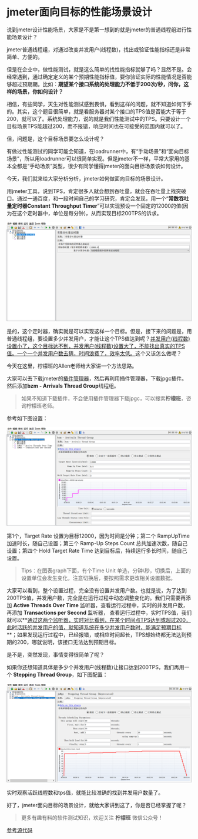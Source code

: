 # jmeter面向目标的性能场景设计

说到jmeter设计性能场景，大家是不是第一想到的就是jmeter的普通线程组进行性能场景设计？

jmeter普通线程组，对通过改变并发用户(线程数)，找出或验证性能指标还是非常简单、方便的。

但是在企业中，做性能测试，就是这么简单的找性能指标就够了吗？显然不是。会经常遇到，通过确定定义的某个预期性能指标值，要你验证实际的性能情况是否能够超过预期期。比如：**期望某个接口系统的处理能力不低于200次/秒，问你，这样的场景，你如何设计？**

相信，有些同学，天生对性能测试感到畏惧，看到这样的问题，就不知道如何下手的。其实，这个题目很简单，就是看服务器对某个接口的TPS值是否能大于等于200，就可以了。系统处理能力，说的就是我们性能测试中的TPS。只要设计一个目标场景TPS能超过200，而不报错，响应时间也在可接受的范围内就可以了。

但，问题是，这个目标场景要怎么设计呢？

有做过性能测试的同学可能会知道，在loadrunner中，有“手动场景”和“面向目标场景”，所以用loadrunner可以很简单实现。但是jmeter不一样，平常大家用的基本全都是“手动场景”类型，很少有同学懂得jmeter的面向目标场景该如何设计。

今天，我们就来给大家分析分析，jmeter如何做面向目标的场景设计。

用jmeter工具，说到TPS，肯定很多人就会想到吞吐量，就会在吞吐量上找突破口。通过一通百度，和一段时间自己的学习研究，肯定会发现，用一个“**常数吞吐量定时器Constant Throughput Timer**”可以实现预设一个固定的12000的值(因为在这个定时器中，单位是每分钟)，从而实现目标200TPS的诉求。

![Goal-Oriented-01](image/Goal-Oriented-01.png)

是的，这个定时器，确实就是可以实现这样一个目标。但是，接下来的问题是，用普通线程组，要设置多少并发用户，才能让这个TPS值达到呢？<u>并发用户(线程数)设置小了，这个目标达不到，并发用户(线程数)设置大了，不能找出真实的TPS值。一个一个并发用户数去猜，时间浪费了，效率太低。</u>这个又该怎么做呢？

今天在这里，柠檬班的Allen老师给大家讲一个方法思路。

大家可以去下载jmeter的[插件管理器](https://jmeter-plugins.org/)，然后再利用插件管理器，下载jpgc插件。然后添加**bzm - Arrivals Thread Group**线程组。

> 如果不知道下载插件，不会使用插件管理器下载jpgc，可以搜索**柠檬班**，咨询柠檬班老师。

参考如下图设置：

![Goal-Oriented-02](image/Goal-Oriented-02.png)

第1个，Target Rate 设置为目标12000，因为时间是分钟；第二个 RampUpTime 加速时长，随自己设置；第三个 Ramp-Up Steps Count 总共加速次数，随自己设置；第四个 Hold Target Rate Time 达到目标后，持续运行多长时间，随自己设置。

> Tips：在图表graph下面，有个Time Unit 单选，分钟\秒，切换后，上面的设置单位会发生变化，注意切换后，要按照需求更改相关设置数据。

大家可以看到，整个设置过程，完全没有设置并发用户数。也就是说，为了达到200TPS值，并发用户数，完全是在运行过程中动态调整变化的。我们只需要再添加 **Active Threads Over Time** 监听器，查看运行过程中，实时的并发用户数，再添加 **Transactions per Second** 监听器， 查看运行过程中，实时TPS值，我们就可以**<u>通过这两个监听器，实时对比看到，在某个时间点TPS达到或超过200，此时活跃的并发用户的值，就知道系统在多少并发用户数时，能满足预期目标</u>**；如果发现运行过程中，已经报错，或相应时间超长，TPS却始终都无法达到预期的200，哪就说明，该接口无法达到预期目标。

是不是，突然发现，事情变得很简单了呢？

如果你还想知道具体是多少个并发用户(线程数)让接口达到200TPS，我们再用一个 **Stepping Thread Group**，如下图配置：

![Goal-Oriented-03](image/Goal-Oriented-03.png)

实时观察活跃线程数和tps值，就能比较准确的找到并发用户数量了。

好了，jmeter面向目标的场景设计，就给大家讲到这了，你是否已经掌握了呢？



> 更多有趣有料的软件测试知识，欢迎关注 **柠檬班** 微信公众号！



<a href="https://github.com/wohuyuelong/articles/blob/master/jmx/goal-oriented-200TPS.jmx">参考源代码</a>

